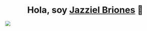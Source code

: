 <div align="center">
<h1 align="center">Hola, soy <a href="">Jazziel Briones</a> 👋</h1>
</div>
<img src="https://th.bing.com/th/id/OIP.q5grnI1K-3ApQGwGoUMU_wHaEK?w=289&h=180&c=7&r=0&o=5&pid=1.7">
